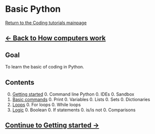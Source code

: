 # Basic Python

[Return to the Coding tutorials mainpage](https://luger-lab.github.io/coding-tutorials/)

## [&larr; Back to How computers work](https://luger-lab.github.io/coding-tutorials/basic_computing_computers/)

## Goal
To learn the basic of coding in Python.

## Contents
0. [Getting started](https://luger-lab.github.io/coding-tutorials/basic_python/getting_started/)
    0. Command line Python
    0. IDEs
    0. Sandbox
0. [Basic commands](https://luger-lab.github.io/coding-tutorials/basic_python/basic_commands/)
    0. Print
    0. Variables
    0. Lists
    0. Sets
    0. Dictionaries
0. [Loops](https://luger-lab.github.io/coding-tutorials/basic_python/loops/)
    0. For loops
    0. While loops
0. [Logic](https://luger-lab.github.io/coding-tutorials/basic_python/logic/)
    0. Boolean
    0. If statements
    0. is/is not
    0. Comparisons

## [Continue to Getting started &rarr;](https://luger-lab.github.io/coding-tutorials/basic_python/getting_started/)
